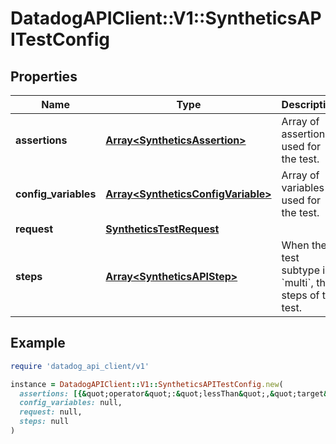 # DatadogAPIClient::V1::SyntheticsAPITestConfig

## Properties

| Name                 | Type                                                                     | Description                                                        | Notes      |
| -------------------- | ------------------------------------------------------------------------ | ------------------------------------------------------------------ | ---------- |
| **assertions**       | [**Array&lt;SyntheticsAssertion&gt;**](SyntheticsAssertion.md)           | Array of assertions used for the test.                             | [optional] |
| **config_variables** | [**Array&lt;SyntheticsConfigVariable&gt;**](SyntheticsConfigVariable.md) | Array of variables used for the test.                              | [optional] |
| **request**          | [**SyntheticsTestRequest**](SyntheticsTestRequest.md)                    |                                                                    | [optional] |
| **steps**            | [**Array&lt;SyntheticsAPIStep&gt;**](SyntheticsAPIStep.md)               | When the test subtype is &#x60;multi&#x60;, the steps of the test. | [optional] |

## Example

```ruby
require 'datadog_api_client/v1'

instance = DatadogAPIClient::V1::SyntheticsAPITestConfig.new(
  assertions: [{&quot;operator&quot;:&quot;lessThan&quot;,&quot;target&quot;:1000,&quot;type&quot;:&quot;responseTime&quot;}],
  config_variables: null,
  request: null,
  steps: null
)
```
